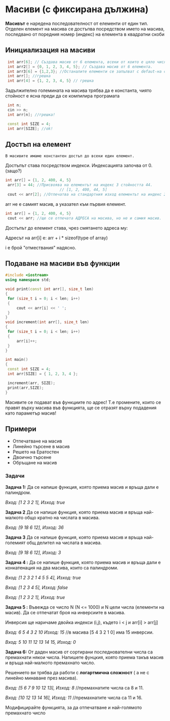 
# Масиви (с фиксирана дължина)

**Масивът** е наредена последователност от елементи от един тип. Отделен елемент на масива се достъпва посредством името на масива, последвано от поредния номер (индекс) на елемента в квадратни скоби



## Инициализация на масиви

   ```c++
    int arr[6]; // Създава масив от 6 елемента, всеки от които е цяло число.
    int arr2[] = {0, 1, 2, 3, 4, 5}; // Създава масив от 6 елемента.
    int arr3[6] = {1,2,3}; //Останалите елементи се запълват с defaut-на стойност. 
    int arr[]; //грешка
    int arr[4] = {1, 2, 3, 4, 5} // грешка
```

  Задължително големината на масива трябва да е константа, чиято стойност е ясна преди да се компилира програмата

   ```c++
	int n;
	cin >> n;
	int arr[n]; //грешка!
```

   ```c++
	const int SIZE = 4;
	int arr[SIZE]; //ok!
```

## Достъп на елемент
	В масивите имаме константен достъп до всеки един елемент.
Достъпът става посредством индекси. Индексацията започва от 0. (защо?)

   ```c++
   int arr[] = {1, 2, 400, 4, 5}
    arr[3] = 44; //Присвоява на елементът на индекс 3 стойността 44.
					       // [1, 2, 400, 44, 5]
    cout << arr[2]; //Отпечатва на стандартния изход елементът на индекс 2 (400)
   
```
arr не е самият масив, а указател към първия елемент.
   ```c++
   int arr[] = {1, 2, 400, 4, 5}
	cout << arr; //ще се отпечата АДРЕСА на масива, но не и самия масив.
```

Достъпът до елемент става, чрез смятането адреса му:

Адресът на arr[i] е: arr + i * sizeof(type of array)

i е брой "отмествания" надясно.





## Подаване на масиви във функции
   ```c++
#include <iostream>
using namespace std;
 
void print(const int arr[], size_t len)
{
    for (size_t i = 0; i < len; i++)
    {
        cout << arr[i] << ' ';
    }
}
void increment(int arr[], size_t len)
{
    for (size_t i = 0; i < len; i++)
    {
        arr[i]++;
    }
}

int main()
{
    const int SIZE = 4;
    int arr[SIZE] = { 1, 2, 3, 4 };
 
    increment(arr, SIZE);
    print(arr,SIZE);
}
```
 Масивите се подават във функциите по адрес! 
 Т.е промените, които се правят върху масива във функцията, ще се отразят върху подадения като параметър масив!
## Примери

 - Отпечатване на масив
 - Линейно търсене в масив
 -  Решето на Ератостен
 - Двоично търсене
 - Обръщане на масив

<h3>Задачи</h3>

**Задача 1:** Да се напише функция, която приема масив и връща дали е палиндром.

*Вход: [1 2 3 2 1], Изход: true*

**Задача 2** Да се напише функция, която приема масив и връща най-малкото общо кратно на числата в масива.

*Вход: [9 18 6 12], Изход: 36*


**Задача 3** Да се напише функция, която приема масив и връща най-големият общ делител на числата в масива.

*Вход: [9 18 6 12], Изход: 3*

**Задача 4 :** Да се напише функция, която приема масив и връща дали е конкатенация на два масива, които са палиндроми.

*Вход: [1 2 3 2 1 4 5 5 4], Изход: true*

*Вход: [1 2 3 4 5], Изход: false*

*Вход: [1 2 3 2 1], Изход: true*


**Задача 5 :** Въвежда се число N (N <= 1000) и N цели числа (елементи на масив).
Да се отпечатат броя на инверсиите в масива.

Инверсия ще наричаме двойка индекси (i,j), където i < j  и arr[i] > arr[j]

*Вход: 6 5 4 3 2 10  Изход: 15* //в масива [5 4 3 2 1 0]  има 15 инверсии.

*Вход: 5 10 11 12 13 14 15, Изход: 0*


**Задача 6:** 
От даден масив от  сортирани последнователни числа са премахнати някои числа.
Напишете фунцкия, която приема такъв масив и връща най-малкото премахнато число.

Решението ви трябва да работи с **логартмична сложност** ( а не с линейно минаване през масива). 

*Вход: [5 6 7 9 10 12 13], Изход: 8* //премахнатите числа са 8 и 11.

*Вход: [10 12 13 14 16], Изход: 11* //премахнатите числа са 11 и 16.

Модифицирайте функцията, за да отпечатване и най-голямото премахнато число
